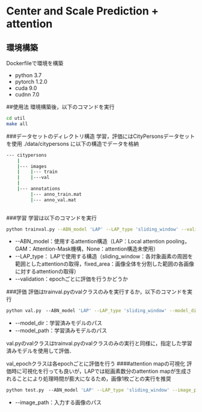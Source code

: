 # Center and Scale Prediction + attention

## 環境構築　

Dockerfileで環境を構築

- python 3.7
- pytorch 1.2.0
- cuda 9.0
- cudnn 7.0


##使用法
環境構築後，以下のコマンドを実行
```bash
cd util
make all 
```
###データセットのディレクトリ構造
学習，評価にはCityPersonsデータセットを使用
./data/citypersons に以下の構造でデータを格納
```bash
--- citypersons
    |    
    |--- images
    |    |--- train
    |    |---val
    |
    |--- annotations
         |--- anno_train.mat
         |--- anno_val.mat
 
```
###学習
学習は以下のコマンドを実行
```bash
python trainval.py --ABN_model 'LAP' --LAP_type 'sliding_window' --validation True
```

- --ABN_model：使用するattention構造（LAP：Local attention pooling，GAM：Attention-Mask機構，None：attention構造未使用）
- --LAP_type： LAPで使用する構造（sliding_window：各対象画素の周囲を範囲としたattentionの取得，fixed_area：画像全体を分割した範囲の各画像に対するattentionの取得）
- --validation：epochごとに評価を行うかどうか

###評価
評価はtrainval.pyのvalクラスのみを実行するか，以下のコマンドを実行
```bash
python val.py　--ABN_model 'LAP' --LAP_type 'sliding_window' --model_dir './ckpt-LAP' --model_path 'CSPNet-150.pth'
```
- --model_dir：学習済みモデルのパス
- --model_path：学習済みモデルのパス

val.pyのvalクラスはtrainval.pyのvalクラスのみの実行と同様に，指定した学習済みモデルを使用して評価．

val_epochクラスは各epochごとに評価を行う
####attention mapの可視化
評価時に可視化を行っても良いが，LAPでは総画素数分のattention mapが生成されることにより処理時間が膨大になるため，画像1枚ごとの実行を推奨
```bash
python test.py　--ABN_model 'LAP' --LAP_type 'sliding_window' --image_path './data/citypersons/images/val/frankfurt_000001_005898_leftImg8bit.png'  --model_dir './ckpt-LAP' --model_path 'CSPNet-150.pth'
```
- --image_path：入力する画像のパス

